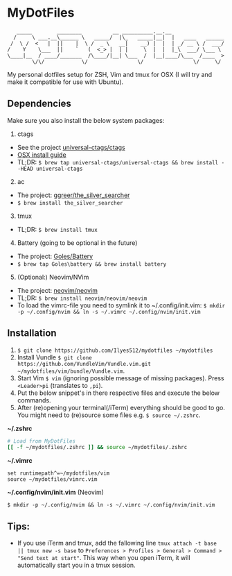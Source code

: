 # MyDotFiles

```
   _____        ________          __ __________.__.__                 
  /     \ ___.__\______ \   _____/  |\_   _____|__|  |   ____   ______
 /  \ /  <   |  ||    |  \ /  _ \   __|    __) |  |  | _/ __ \ /  ___/
/    Y    \___  ||    `   (  <_> |  | |     \  |  |  |_\  ___/ \___ \ 
\____|__  / ____/_______  /\____/|__| \___  /  |__|____/\___  /____  >
        \/\/            \/                \/                \/     \/ 
```

My personal dotfiles setup for ZSH, Vim and tmux for OSX (I will try and make it compatible for use with Ubuntu).

## Dependencies

Make sure you also install the below system packages:

1. ctags
  - See the project [universal-ctags/ctags](https://github.com/universal-ctags/ctags)
  - [OSX install guide](https://github.com/universal-ctags/ctags/blob/master/docs/osx.rst)
  - TL;DR: `$ brew tap universal-ctags/universal-ctags && brew install --HEAD universal-ctags`
2. ac
  - The project: [ggreer/the_silver_searcher](https://github.com/ggreer/the_silver_searcher)
  - `$ brew install the_silver_searcher`
3. tmux
  - TL;DR: `$ brew install tmux`
4. Battery (going to be optional in the future)
  - The project: [Goles/Battery](https://github.com/Goles/Battery)
  - `$ brew tap Goles\battery && brew install battery`
5. (Optional:) Neovim/NVim
  - The project: [neovim/neovim](https://github.com/neovim/neovim) 
  - TL;DR: `$ brew install neovim/neovim/neovim`
  - To load the vimrc-file you need to symlink it to ~/.config/init.vim: `$ mkdir -p ~/.config/nvim && ln -s ~/.vimrc ~/.config/nvim/init.vim`

## Installation

1. `$ git clone https://github.com/Ilyes512/mydotfiles ~/mydotfiles`
2. Install Vundle `$ git clone https://github.com/VundleVim/Vundle.vim.git ~/mydotfiles/vim/bundle/Vundle.vim`.
3. Start Vim `$ vim` (ignoring possible message of missing packages). Press `<Leader>pi` (translates to `,pi`).
4. Put the below snippet's in there respective files and execute the below commands.
6. After (re)opening your terminal(/iTerm) everything should be good to go. You might need to (re)source some files e.g. `$ source ~/.zshrc`.

**~/.zshrc**

```bash
# Load from MyDotFiles
[[ -f ~/mydotfiles/.zshrc ]] && source ~/mydotfiles/.zshrc
```

**~/.vimrc**

```vim
set runtimepath^=~/mydotfiles/vim
source ~/mydotfiles/vimrc.vim
```

**~/.config/nvim/init.vim** (Neovim)

```
$ mkdir -p ~/.config/nvim && ln -s ~/.vimrc ~/.config/nvim/init.vim
```

## Tips:
- If you use iTerm and tmux, add the fallowing line `tmux attach -t base || tmux new -s base` to `Preferences > Profiles > General > Command > "Send text at start"`. This way when you open iTerm, it will automatically start you in a tmux session.

